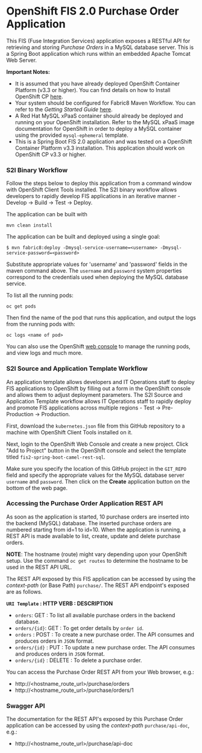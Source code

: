 # OpenShift FIS 2.0 Purchase Order Application

This FIS (Fuse Integration Services) application exposes a RESTful API for retrieving and storing *Purchase Orders* in a MySQL database server.  This is a Spring Boot application which runs within an embedded Apache Tomcat Web Server.

**Important Notes:**
- It is assumed that you have already deployed OpenShift Container Platform (v3.3 or higher). You can find details on how to Install OpenShift CP [here](https://docs.openshift.com/container-platform/3.3/install_config/index.html).
- Your system should be configured for Fabric8 Maven Workflow. You can refer to the *Getting Started Guide* [here](https://access.redhat.com/documentation/en/red-hat-jboss-middleware-for-openshift/3/single/red-hat-jboss-fuse-integration-services-20-for-openshift/).
- A Red Hat MySQL xPaaS container should already be deployed and running on your OpenShift installation. Refer to the MySQL xPaaS image documentation for OpenShift in order to deploy a MySQL container using the provided `mysql-ephemeral` template.
- This is a Spring Boot FIS 2.0 application and was tested on a OpenShift Container Platform v3.3 installation. This application should work on OpenShift CP v3.3 or higher.

### S2I Binary Workflow
Follow the steps below to deploy this application from a command window with OpenShift Client Tools installed.  The S2I binary workflow allows developers to rapidly develop FIS applications in an iterative manner - Develop -> Build -> Test -> Deploy.

The application can be built with

    mvn clean install

The application can be built and deployed using a single goal:

    $ mvn fabric8:deploy -Dmysql-service-username=<username> -Dmysql-service-password=<password>

Substitute appropriate values for 'username' and 'password' fields in the maven command above.  The `username` and `password` system properties correspond to the credentials used when deploying the MySQL database service.

To list all the running pods:

    oc get pods

Then find the name of the pod that runs this application, and output the logs from the running pods with:

    oc logs <name of pod>

You can also use the OpenShift [web console](https://docs.openshift.com/container-platform/3.3/getting_started/developers_console.html#developers-console-video) to manage the running pods, and view logs and much more.

### S2I Source and Application Template Workflow

An application template allows developers and IT Operations staff to deploy FIS applications to OpenShift by filling out a form in the OpenShift console and allows them to adjust deployment parameters.  The S2I Source and Application Template workflow allows IT Operations staff to rapidly deploy and promote FIS applications across multiple regions - Test -> Pre-Production -> Production.

First, download the `kubernetes.json` file from this GitHub repository to a machine with OpenShift Client Tools installed on it.

Next, login to the OpenShift Web Console and create a new project.  Click "Add to Project" button in the OpenShift console and select the template titled `fis2-spring-boot-camel-rest-sql`.

Make sure you specify the location of this GitHub project in the `GIT_REPO` field and specify the appropriate values for the MySQL database server `username` and `password`.  Then click on the **Create** application button on the bottom of the web page.

### Accessing the Purchase Order Application REST API 

As soon as the application is started, 10 purchase orders are inserted into the backend (MySQL) database.  The inserted purchase orders are numbered starting from id=1 to id=10.  When the application is running, a REST API is made available to list, create, update and delete purchase orders.

**NOTE**: The hostname (route) might vary depending upon your OpenShift setup. Use the command `oc get routes` to determine the hostname to be used in the REST API URL.

The REST API exposed by this FIS application can be accessed by using the _context-path_ (or Base Path) `purchase/`.  The REST API endpoint's exposed are as follows.

**`URI Template` : HTTP VERB : DESCRIPTION**
- `orders`: GET : To list all available purchase orders in the backend database.
- `orders/{id}`: GET : To get order details by `order id`.
- `orders` : POST : To create a new purchase order.  The API consumes and produces orders in `JSON` format.
- `orders/{id}` : PUT : To update a new purchase order. The API consumes and produces orders in `JSON` format.
- `orders/{id}` : DELETE : To delete a purchase order.

You can access the Purchase Order REST API from your Web browser, e.g.:

- http://<hostname_route_url>/purchase/orders
- http://<hostname_route_url>/purchase/orders/1

### Swagger API

The documentation for the REST API's exposed by this Purchase Order application can be accessed by using the _context-path_ `purchase/api-doc`, e.g.:

- http://<hostname_route_url>/purchase/api-doc

